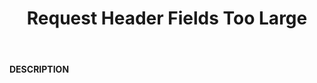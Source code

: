 ﻿---
category: 4xx
code: 431
cover: https://firebasestorage.googleapis.com/v0/b/capy-http.appspot.com/o/Capy431.gif?alt=media
coverAlt: Request Header Fields Too Large
description: Request Header Fields Too Large
pubDate: 2014-06-01
tags:
- 4xx
title: Request Header Fields Too Large
---

__DESCRIPTION__